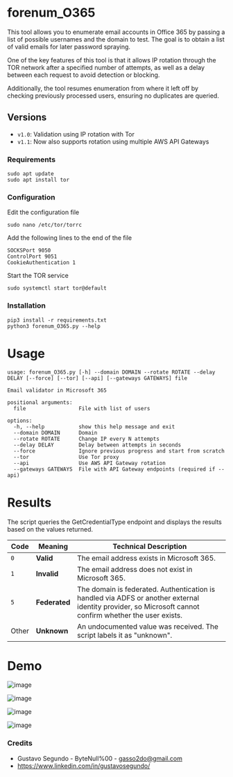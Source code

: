 # forenum_O365

This tool allows you to enumerate email accounts in Office 365 by passing a list of possible usernames and the domain to test. The goal is to obtain a list of valid emails for later password spraying.

One of the key features of this tool is that it allows IP rotation through the TOR network after a specified number of attempts, as well as a delay between each request to avoid detection or blocking.

Additionally, the tool resumes enumeration from where it left off by checking previously processed users, ensuring no duplicates are queried.

## Versions

- `v1.0`: Validation using IP rotation with Tor
- `v1.1`: Now also supports rotation using multiple AWS API Gateways

### Requirements

```
sudo apt update
sudo apt install tor
```

### Configuration

Edit the configuration file
```
sudo nano /etc/tor/torrc
```
Add the following lines to the end of the file

```
SOCKSPort 9050
ControlPort 9051
CookieAuthentication 1
```
Start the TOR service

```
sudo systemctl start tor@default
```

### Installation

```
pip3 install -r requirements.txt
python3 forenum_O365.py --help
```

# Usage 

```
usage: forenum_O365.py [-h] --domain DOMAIN --rotate ROTATE --delay DELAY [--force] [--tor] [--api] [--gateways GATEWAYS] file

Email validator in Microsoft 365

positional arguments:
  file                 File with list of users

options:
  -h, --help           show this help message and exit
  --domain DOMAIN      Domain
  --rotate ROTATE      Change IP every N attempts
  --delay DELAY        Delay between attempts in seconds
  --force              Ignore previous progress and start from scratch
  --tor                Use Tor proxy
  --api                Use AWS API Gateway rotation
  --gateways GATEWAYS  File with API Gateway endpoints (required if --api)

```

# Results

The script queries the GetCredentialType endpoint and displays the results based on the values returned.

| Code  | Meaning     | Technical Description |
|-------|-------------|------------------------|
| `0`   | **Valid**     | The email address exists in Microsoft 365. |
| `1`   | **Invalid**  | The email address does not exist in Microsoft 365. |
| `5`   | **Federated** | The domain is federated. Authentication is handled via ADFS or another external identity provider, so Microsoft cannot confirm whether the user exists. |
| Other | **Unknown** | An undocumented value was received. The script labels it as "unknown". |

# Demo

![image](https://github.com/user-attachments/assets/16ea16f8-b39d-439f-aee4-3dad445810b2)

![image](https://github.com/user-attachments/assets/928a4b31-3eb6-4970-bc7c-308b20584d34)

![image](https://github.com/user-attachments/assets/3e4555f4-45ad-4c40-b1a7-ad28da6dda57)

![image](https://github.com/user-attachments/assets/5ce751b9-d4dd-43b5-9f37-c39e255ccc5d)



### Credits 

* Gustavo Segundo - ByteNull%00 - gasso2do@gmail.com
* https://www.linkedin.com/in/gustavosegundo/ 
